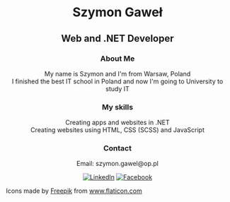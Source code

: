 <h1 align="center">Szymon Gaweł</h1>
<h2 align="center">Web and .NET Developer</h2>
<h3 align="center">About Me</h3>
<p align="center">
  My name is Szymon and I'm from Warsaw, Poland </br>
  I finished the best IT school in Poland and now I'm going to University to study IT
</p>
<h3 align="center">My skills</h3>
<p align="center">
  Creating apps and websites in .NET</br>
  Creating websites using HTML, CSS (SCSS) and JavaScript
</p>
<h3 align="center">Contact</h3>
<p align="center">Email: szymon.gawel@op.pl</p>  
<p align="center">
  <a href="https://www.linkedin.com/in/szymon-gawel/" target="_blank"><img src="https://cdn1.iconfinder.com/data/icons/social-80/32/Social_social_linkedin_linked_in-32.png" alt="LinkedIn"/></a>
  <a href="https://www.facebook.com/szymon.gawel.7/" target="_blank"><img src="https://cdn1.iconfinder.com/data/icons/social-80/32/Social_social_facebook-32.png" alt="Facebook"/></a>
</p>


<div>Icons made by <a href="https://www.flaticon.com/authors/freepik" title="Freepik">Freepik</a> from <a href="https://www.flaticon.com/" title="Flaticon">www.flaticon.com</a></div>
